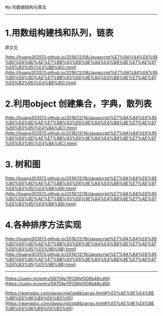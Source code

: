 #js 的数据结构与算法 

----------

# 1.用数组构建栈和队列，链表


原文见 

[http://huang303513.github.io/2016/12/08/Javascript%E7%9A%84%E6%95%B0%E6%8D%AE%E7%BB%93%E6%9E%84%E4%B8%8E%E7%AE%97%E6%B3%95(%E4%B8%80).html](http://huang303513.github.io/2016/12/08/Javascript%E7%9A%84%E6%95%B0%E6%8D%AE%E7%BB%93%E6%9E%84%E4%B8%8E%E7%AE%97%E6%B3%95(%E4%B8%80).html)

# 2.利用object 创建集合，字典，散列表

[http://huang303513.github.io/2016/12/14/Javascript%E7%9A%84%E6%95%B0%E6%8D%AE%E7%BB%93%E6%9E%84%E4%B8%8E%E7%AE%97%E6%B3%95(%E4%BA%8C).html](http://huang303513.github.io/2016/12/14/Javascript%E7%9A%84%E6%95%B0%E6%8D%AE%E7%BB%93%E6%9E%84%E4%B8%8E%E7%AE%97%E6%B3%95(%E4%BA%8C).html)

# 3. 树和图

[http://huang303513.github.io/2016/12/16/Javascript%E7%9A%84%E6%95%B0%E6%8D%AE%E7%BB%93%E6%9E%84%E4%B8%8E%E7%AE%97%E6%B3%95(%E4%B8%89).html](http://huang303513.github.io/2016/12/16/Javascript%E7%9A%84%E6%95%B0%E6%8D%AE%E7%BB%93%E6%9E%84%E4%B8%8E%E7%AE%97%E6%B3%95(%E4%B8%89).html)

# 4.各种排序方法实现

[http://huang303513.github.io/2016/12/19/Javascript%E7%9A%84%E6%95%B0%E6%8D%AE%E7%BB%93%E6%9E%84%E4%B8%8E%E7%AE%97%E6%B3%95(%E5%9B%9B).html](http://huang303513.github.io/2016/12/19/Javascript%E7%9A%84%E6%95%B0%E6%8D%AE%E7%BB%93%E6%9E%84%E4%B8%8E%E7%AE%97%E6%B3%95(%E5%9B%9B).html)


----------

[https://juejin.im/entry/58759e79128fe1006b48cdfd](https://juejin.im/entry/58759e79128fe1006b48cdfd)


[https://wangdoc.com/javascript/stdlib/array.html#%E5%AE%9E%E4%BE%8B%E6%96%B9%E6%B3%95](https://wangdoc.com/javascript/stdlib/array.html#%E5%AE%9E%E4%BE%8B%E6%96%B9%E6%B3%95)